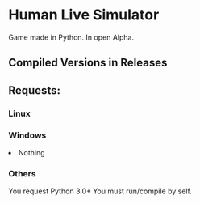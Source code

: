 # Human Live Simulator
 Game made in Python. In open Alpha.
<h2> Compiled Versions in Releases </h2>
<h2> Requests: </h2>
<h3>Linux</h3>
<h3>Windows</h3>
<li>Nothing</li>
<h3>Others</h3>
You request Python 3.0+
You must run/compile by self.
